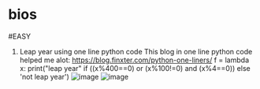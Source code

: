 # bios
#EASY
1) Leap year using one line python code
This blog in one line python code helped me alot: https://blog.finxter.com/python-one-liners/
f = lambda x: print("leap year" if ((x%400==0) or (x%100!=0) and (x%4==0)) else 'not leap year')
![image](https://user-images.githubusercontent.com/109974757/201533962-240b8ecc-596f-4304-8226-a212ea9c6586.png)
![image](https://user-images.githubusercontent.com/109974757/201533975-8100d9f6-6a0f-41fd-9246-3926515a3956.png)
